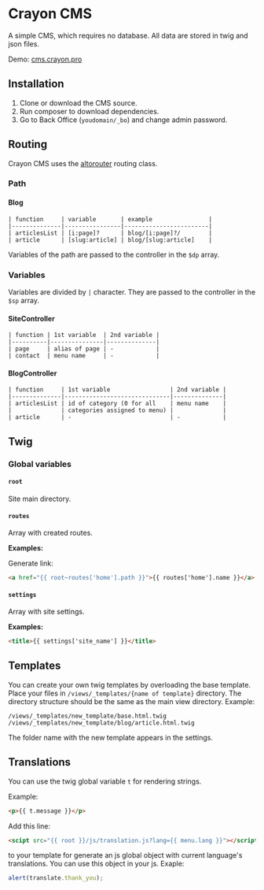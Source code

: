 # Crayon CMS
A simple CMS, which requires no database. All data are stored in twig and json files.

Demo: [cms.crayon.pro](http://cms.crayon.pro)

## Installation
1. Clone or download the CMS source.
2. Run composer to download dependencies.
3. Go to Back Office (`youdomain/_bo`) and change admin password.

## Routing
Crayon CMS uses the [altorouter](http://altorouter.com/) routing class.
### Path
#### Blog
```
| function     | variable       | example                |
|--------------|----------------|------------------------|
| articlesList | [i:page]?      | blog/[i:page]?/        |
| article      | [slug:article] | blog/[slug:article]    |
```
Variables of the path are passed to the controller in the `$dp` array.
### Variables
Variables are divided by `|` character. They are passed to the controller in the `$sp` array.
#### SiteController
```
| function | 1st variable  | 2nd variable |
|----------|---------------|--------------|
| page     | alias of page | -            |
| contact  | menu name     | -            |
```
#### BlogController
```
| function     | 1st variable                 | 2nd variable |
|--------------|------------------------------|--------------|
| articlesList | id of category (0 for all    | menu name    |
|              | categories assigned to menu) |              |
| article      | -                            | -            |
```
## Twig
### Global variables
#### `root`
Site main directory.
#### `routes`
Array with created routes.

**Examples:**

Generate link: 
```html
<a href="{{ root~routes['home'].path }}">{{ routes['home'].name }}</a>
```
#### `settings`
Array with site settings.

**Examples:**

```html
<title>{{ settings['site_name'] }}</title>
```
## Templates
You can create your own twig templates by overloading the base template.
Place your files in `/views/_templates/{name of template}` directory.
The directory structure should be the same as the main view directory.
Example:
```
/views/_templates/new_template/base.html.twig
/views/_templates/new_template/blog/article.html.twig
```
The folder name with the new template appears in the settings.

## Translations
You can use the twig global variable `t` for rendering strings.

Example:
```html
<p>{{ t.message }}</p>
```
Add this line:
```html
<scipt src="{{ root }}/js/translation.js?lang={{ menu.lang }}"></script>
```
to your template for generate an js global object with current language's translations.
You can use this object in your js.
Exaple:
```js
alert(translate.thank_you);
```

